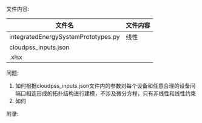 文件内容:

|  文件名  |  文件内容      |
|---------|--------|
| integratedEnergySystemPrototypes.py | 线性 |
| cloudpss_inputs.json |    |
| .xlsx | |

问题:

1. 如何根据cloudpss_inputs.json文件内的参数对每个设备和任意合理的设备间端口相连形成的拓扑结构进行建模，不涉及微分方程，只有非线性和线性约束
2. 如何

附录:


